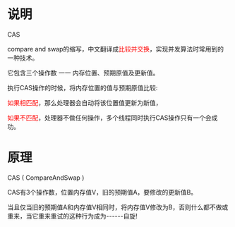 # 说明

CAS

compare and swap的缩写，中文翻译成<font color = 'red'>比较并交换</font>，实现并发算法时常用到的一种技术。

它包含三个操作数 一一 内存位置、预期原值及更新值。

执行CAS操作的时候，将内存位置的值与预期原值比较:

<font color = 'red'>如果相匹配</font>，那么处理器会自动将该位置值更新为新值，

<font color = 'red'>如果不匹配</font>，处理器不做任何操作，多个线程同时执行CAS操作只有一个会成功。

# 原理

CAS ( CompareAndSwap )

CAS有3个操作数，位置内存值V，旧的预期值A，要修改的更新值B。

当且仅当旧的预期值A和内存值V相同时，将内存值V修改为B，否则什么都不做或重来，当它重来重试的这种行为成为------自旋!









